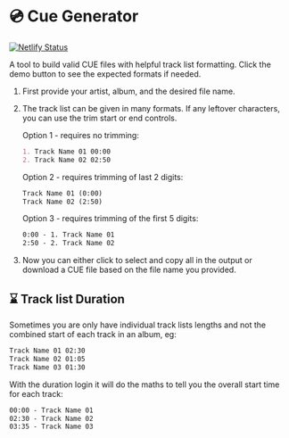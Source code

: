 # 💿 Cue Generator

[![Netlify Status](https://api.netlify.com/api/v1/badges/55844e54-e253-4018-856e-6cf7dcbd9506/deploy-status)](https://app.netlify.com/sites/cue-generator/deploys)

A tool to build valid CUE files with helpful track list formatting. Click the demo button to see the expected formats if needed.

1. First provide your artist, album, and the desired file name.
2. The track list can be given in many formats. If any leftover characters, you can use the trim start or end controls.

   Option 1 - requires no trimming:

   ```md
   1. Track Name 01 00:00
   2. Track Name 02 02:50
   ```

   Option 2 - requires trimming of last 2 digits:

   ```md
   Track Name 01 (0:00)
   Track Name 02 (2:50)
   ```

   Option 3 - requires trimming of the first 5 digits:

   ```md
   0:00 - 1. Track Name 01
   2:50 - 2. Track Name 02
   ```

3. Now you can either click to select and copy all in the output or download a CUE file based on the file name you provided.

## ⌛ Track list Duration

Sometimes you are only have individual track lists lengths and not the combined start of each track in an album, eg:

```md
Track Name 01 02:30
Track Name 02 01:05
Track Name 03 01:30
```

With the duration login it will do the maths to tell you the overall start time for each track:

```md
00:00 - Track Name 01
02:30 - Track Name 02
03:35 - Track Name 03
```
